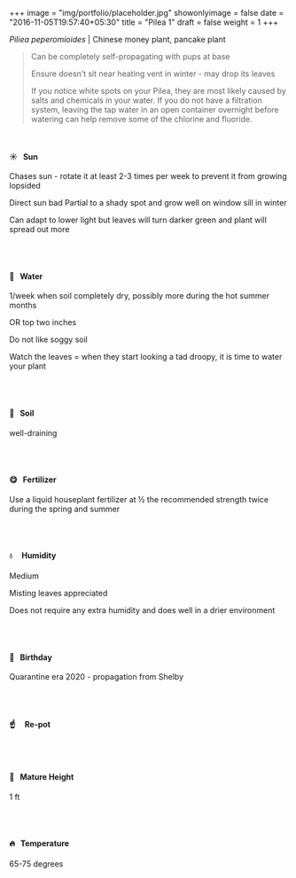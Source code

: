 +++
image = "img/portfolio/placeholder.jpg"
showonlyimage = false
date = "2016-11-05T19:57:40+05:30"
title = "Pilea 1"
draft = false
weight = 1
+++

*Piliea peperomioides* | Chinese money plant, pancake plant
<!--more-->

> Can be completely self-propagating with pups at base
>
> Ensure doesn’t sit near heating vent in winter - may drop its leaves
>
> If you notice white spots on your Pilea, they are most likely caused by salts and chemicals in your water. If you do not have a filtration system, leaving the tap water in an open container overnight before watering can help remove some of the chlorine and fluoride.


</br>

#### :sunny:  &nbsp; Sun
Chases sun - rotate it at least 2-3 times per week to prevent it from growing lopsided

Direct sun bad
Partial to a shady spot and grow well on window sill in winter

Can adapt to lower light but leaves will turn darker green and plant will spread out more

</br></br>

#### :ocean:  &nbsp; Water
1/week when soil completely dry, possibly more during the hot summer months

OR top two inches

Do not like soggy soil

Watch the leaves = when they start looking a tad droopy, it is time to water your plant

</br></br>

#### :seedling:  &nbsp; Soil
well-draining

</br></br>

#### :yum:  &nbsp; Fertilizer
Use a liquid houseplant fertilizer at ½ the recommended strength twice during the spring and summer

</br></br>

#### :droplet: &nbsp; &nbsp; Humidity
Medium

Misting leaves appreciated

Does not require any extra humidity and does well in a drier environment

</br></br>

#### :cake:  &nbsp; Birthday
Quarantine era 2020 - propagation from Shelby

</br></br>

#### :point_up:  &nbsp;&nbsp;&nbsp; Re-pot

</br></br>

#### :triumph:  &nbsp; Mature Height
1 ft

</br></br>

#### :fire:  &nbsp; Temperature
65-75 degrees

